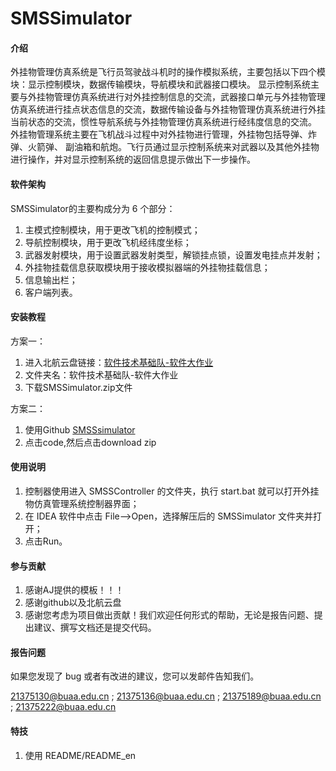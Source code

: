 # SMSSimulator

#### 介绍
外挂物管理仿真系统是飞行员驾驶战斗机时的操作模拟系统，主要包括以下四个模块：显示控制模块，数据传输模块，导航模块和武器接口模块。 显示控制系统主要与外挂物管理仿真系统进行对外挂控制信息的交流，武器接口单元与外挂物管理仿真系统进行挂点状态信息的交流，数据传输设备与外挂物管理仿真系统进行外挂当前状态的交流，惯性导航系统与外挂物管理仿真系统进行经纬度信息的交流。 外挂物管理系统主要在飞机战斗过程中对外挂物进行管理，外挂物包括导弹、炸弹、火箭弹、 副油箱和航炮。飞行员通过显示控制系统来对武器以及其他外挂物进行操作，并对显示控制系统的返回信息提示做出下一步操作。

#### 软件架构
SMSSimulator的主要构成分为 6 个部分： 
1. 主模式控制模块，用于更改飞机的控制模式； 
2. 导航控制模块，用于更改飞机经纬度坐标；
3. 武器发射模块，用于设置武器发射类型，解锁挂点锁，设置发电挂点并发射；
4. 外挂物挂载信息获取模块用于接收模拟器端的外挂物挂载信息；
5. 信息输出栏；
6. 客户端列表。


#### 安装教程
方案一：
1. 进入北航云盘链接：[软件技术基础队-软件大作业]("https://bhpan.buaa.edu.cn/link/AAD9DEA1263FA1425A918677409097DC1D") 
2. 文件夹名：软件技术基础队-软件大作业
3. 下载SMSSimulator.zip文件
 
 方案二：
1. 使用Github [SMSSsimulator]("https://github.com/dreamfortuna/SMSSimulator")
2. 点击code,然后点击download zip

#### 使用说明
1.  控制器使用进入 SMSSController 的文件夹，执行 start.bat 就可以打开外挂物仿真管理系统控制器界面；
2.  在 IDEA 软件中点击 File—>Open，选择解压后的 SMSSimulator 文件夹并打开；
3.  点击Run。

#### 参与贡献
1. 感谢AJ提供的模板！！！
2. 感谢github以及北航云盘
3. 感谢您考虑为项目做出贡献！我们欢迎任何形式的帮助，无论是报告问题、提出建议、撰写文档还是提交代码。

#### 报告问题
如果您发现了 bug 或者有改进的建议，您可以发邮件告知我们。

21375130@buaa.edu.cn ; 21375136@buaa.edu.cn ; 21375189@buaa.edu.cn ; 21375222@buaa.edu.cn
#### 特技
1.  使用 README/README_en

